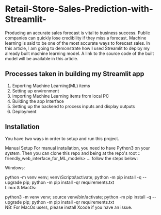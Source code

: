 # Retail-Store-Sales-Prediction-with-Streamlit-

Producing an accurate sales forecast is vital to business success. Public companies can quickly lose credibility if they miss a forecast. Machine learning is said to be one of the most accurate ways to forecast sales. In this article, I am going to demonstrate how I used Streamlit to deploy my already built machine learning model. A link to the source code of the built model will be available in this article.

## Processes taken in building my Streamlit app

1. Exporting Machine Learning(ML) items
2. Setting up environment
3. Importing Machine Learning items from local PC
4. Building the app Interface
5. Setting up the backend to process inputs and display outputs
6. Deployment

## Installation

You have two ways in order to setup and run this project.

Manual Setup
For manual installation, you need to have Python3 on your system. Then you can clone this repo and being at the repo's root :: friendly_web_interface_for_ML_models> ... follow the steps below:

Windows:

  python -m venv venv; venv\Scripts\activate; python -m pip install -q --upgrade pip; python -m pip install -qr requirements.txt  
Linux & MacOs:

  python3 -m venv venv; source venv/bin/activate; python -m pip install -q --upgrade pip; python -m pip install -qr requirements.txt  
NB: For MacOs users, please install Xcode if you have an issue.
